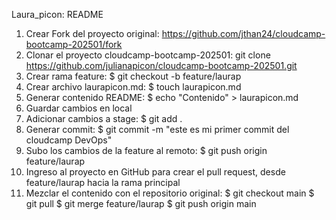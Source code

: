 Laura_picon: README

1. Crear Fork del proyecto original: https://github.com/jthan24/cloudcamp-bootcamp-202501/fork
2. Clonar el proyecto cloudcamp-bootcamp-202501: git clone https://github.com/julianapicon/cloudcamp-bootcamp-202501.git
3. Crear rama feature: $ git checkout -b feature/laurap
4. Crear archivo laurapicon.md: $ touch laurapicon.md
5. Generar contenido README: $ echo "Contenido" > laurapicon.md
6. Guardar cambios en local
7. Adicionar cambios a stage: $ git add .
8. Generar commit: $ git commit -m "este es mi primer commit del cloudcamp DevOps"
9. Subo los cambios de la feature al remoto: $ git push origin feature/laurap
10. Ingreso al proyecto en GitHub para crear el pull request, desde feature/laurap hacia la rama principal
10. Mezclar el contenido con el repositorio original:
    $ git checkout main
    $ git pull
    $ git merge feature/laurap
    $ git push origin main  